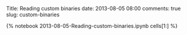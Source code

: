 Title: Reading custom binaries
date:  2013-08-05 08:00
comments: true
slug: custom-binaries

{% notebook 2013-08-05-Reading-custom-binaries.ipynb cells[1:] %}
